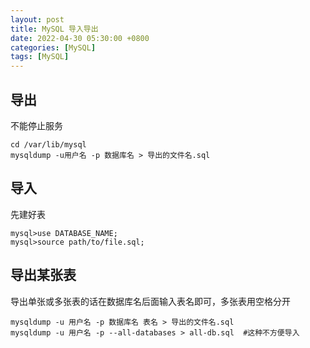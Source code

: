 ```yaml
---
layout: post
title: MySQL 导入导出
date: 2022-04-30 05:30:00 +0800
categories: [MySQL]
tags: [MySQL]
---
```

## 导出
不能停止服务
```
cd /var/lib/mysql 
mysqldump -u用户名 -p 数据库名 > 导出的文件名.sql
```
## 导入
先建好表
```
mysql>use DATABASE_NAME;   
mysql>source path/to/file.sql;
```
## 导出某张表
导出单张或多张表的话在数据库名后面输入表名即可，多张表用空格分开
```
mysqldump -u 用户名 -p 数据库名 表名 > 导出的文件名.sql 
mysqldump -u 用户名 -p --all-databases > all-db.sql  #这种不方便导入
```